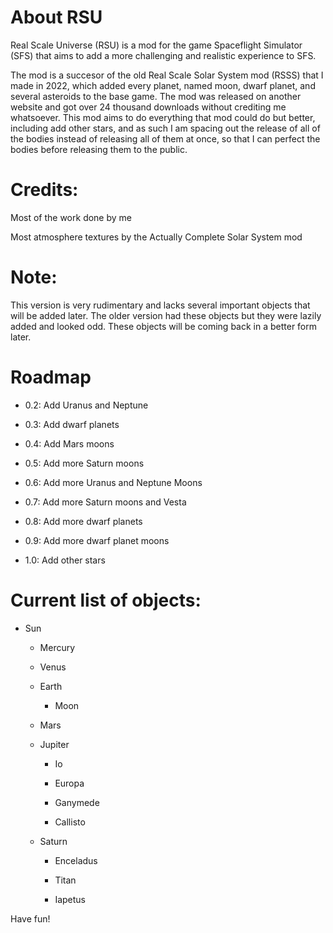 # About RSU

Real Scale Universe (RSU) is a mod for the game Spaceflight Simulator (SFS) that aims to add a more challenging and realistic experience to SFS.

The mod is a succesor of the old Real Scale Solar System mod (RSSS) that I made in 2022, which added every planet, named moon, dwarf planet, and several asteroids to the base game. The mod was released on another website and got over 24 thousand downloads without crediting me whatsoever. This mod aims to do everything that mod could do but better, including add other stars, and as such I am spacing out the release of all of the bodies instead of releasing all of them at once, so that I can perfect the bodies before releasing them to the public.

# Credits:


Most of the work done by me

Most atmosphere textures by the Actually Complete Solar System mod


# Note:


This version is very rudimentary and lacks several important objects that will be added later. The older version had these objects but they were lazily added and looked odd. These objects will be coming back in a better form later.


# Roadmap


* 0.2: Add Uranus and Neptune

* 0.3: Add dwarf planets

* 0.4: Add Mars moons

* 0.5: Add more Saturn moons

* 0.6: Add more Uranus and Neptune Moons

* 0.7: Add more Saturn moons and Vesta

* 0.8: Add more dwarf planets

* 0.9: Add more dwarf planet moons

* 1.0: Add other stars

# Current list of objects:

* Sun

	* Mercury

	* Venus

	* Earth

		* Moon
 
	* Mars

	* Jupiter

		* Io
 
		* Europa
 
		* Ganymede
 
		* Callisto
 
	* Saturn

		* Enceladus
 
		* Titan
 
		* Iapetus
 

Have fun!
